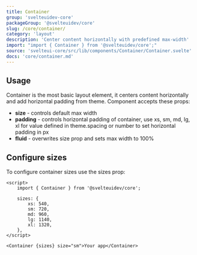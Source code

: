 ```yaml
---
title: Container
group: 'svelteuidev-core'
packageGroup: '@svelteuidev/core'
slug: /core/container/
category: 'layout'
description: 'Center content horizontally with predefined max-width'
import: "import { Container } from '@svelteuidev/core';"
source: 'svelteui-core/src/lib/components/Container/Container.svelte'
docs: 'core/container.md'
---
```


<script>
    import { Demo, ContainerDemos } from '@svelteuidev/demos'
    import { Heading, Preview } from 'components';
</script>

<Heading />

## Usage

Container is the most basic layout element, it centers content horizontally and add horizontal padding from theme.
Component accepts these props:

- **size** - controls default max width
- **padding** - controls horizontal padding of container, use xs, sm, md, lg, xl for value defined in theme.spacing or number to set horizontal padding in px
- **fluid** - overwrites size prop and sets max width to 100%

<Demo demo={ContainerDemos.usage} />

## Configure sizes

To configure container sizes use the sizes prop:

```svelte
<script>
    import { Container } from '@svelteuidev/core';

    sizes: {
        xs: 540,
        sm: 720,
        md: 960,
        lg: 1140,
        xl: 1320,
    },
</script>

<Container {sizes} size="sm">Your app</Container>
```
